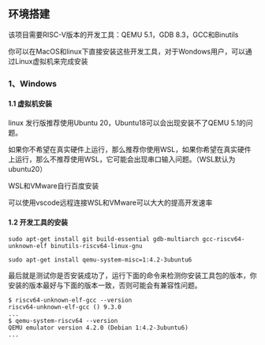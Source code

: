 ## 环境搭建

该项目需要RISC-V版本的开发工具：QEMU 5.1，GDB 8.3，GCC和Binutils

你可以在MacOS和linux下直接安装这些开发工具，对于Wondows用户，可以通过Linux虚拟机来完成安装

### 1、Windows

#### 1.1 虚拟机安装

linux 发行版推荐使用Ubuntu 20，Ubuntu18可以会出现安装不了QEMU 5.1的问题。

如果你不希望在真实硬件上运行，那么推荐你使用WSL，如果你希望在真实硬件上运行，那么不推荐使用WSL，它可能会出现串口输入问题。（WSL默认为ubuntu20）

WSL和VMware自行百度安装

可以使用vscode远程连接WSL和VMware可以大大的提高开发速率

#### 1.2  开发工具的安装

```shell
sudo apt-get install git build-essential gdb-multiarch gcc-riscv64-unknown-elf binutils-riscv64-linux-gnu
```

```shell
sudo apt-get install qemu-system-misc=1:4.2-3ubuntu6
```



最后就是测试你是否安装成功了，运行下面的命令来检测你安装工具包的版本，你安装的版本最好与下面的版本一致，否则可能会有兼容性问题。

```shell
$ riscv64-unknown-elf-gcc --version
riscv64-unknown-elf-gcc () 9.3.0
...
$ qemu-system-riscv64 --version
QEMU emulator version 4.2.0 (Debian 1:4.2-3ubuntu6)
...
```